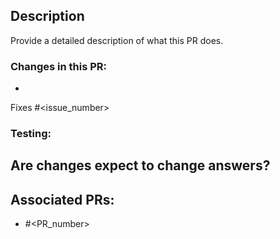 ## Description

Provide a detailed description of what this PR does.


### Changes in this PR:
-

Fixes #<issue_number>


### Testing:

Are changes expect to change answers?
-  


## Associated PRs:
- #<PR_number>

